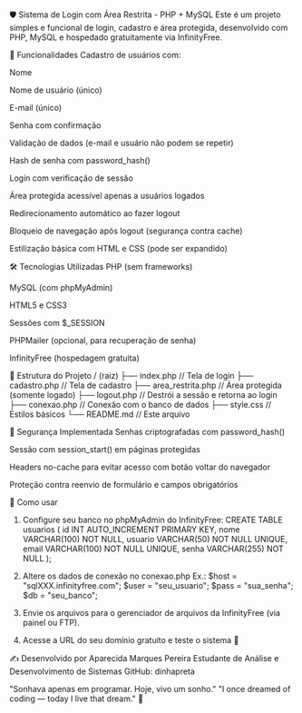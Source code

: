 🛡️ Sistema de Login com Área Restrita - PHP + MySQL
Este é um projeto simples e funcional de login, cadastro e área protegida, desenvolvido com PHP, MySQL e hospedado gratuitamente via InfinityFree.

📌 Funcionalidades
Cadastro de usuários com:

Nome

Nome de usuário (único)

E-mail (único)

Senha com confirmação

Validação de dados (e-mail e usuário não podem se repetir)

Hash de senha com password_hash()

Login com verificação de sessão

Área protegida acessível apenas a usuários logados

Redirecionamento automático ao fazer logout

Bloqueio de navegação após logout (segurança contra cache)

Estilização básica com HTML e CSS (pode ser expandido)

🛠️ Tecnologias Utilizadas
PHP (sem frameworks)

MySQL (com phpMyAdmin)

HTML5 e CSS3

Sessões com $_SESSION

PHPMailer (opcional, para recuperação de senha)

InfinityFree (hospedagem gratuita)

📂 Estrutura do Projeto
/ (raiz)
├── index.php               // Tela de login
├── cadastro.php            // Tela de cadastro
├── area_restrita.php       // Área protegida (somente logado)
├── logout.php              // Destrói a sessão e retorna ao login
├── conexao.php             // Conexão com o banco de dados
├── style.css               // Estilos básicos
└── README.md               // Este arquivo


🔐 Segurança Implementada
Senhas criptografadas com password_hash()

Sessão com session_start() em páginas protegidas

Headers no-cache para evitar acesso com botão voltar do navegador

Proteção contra reenvio de formulário e campos obrigatórios

🚀 Como usar
1. Configure seu banco no phpMyAdmin do InfinityFree:
   CREATE TABLE usuarios (
  id INT AUTO_INCREMENT PRIMARY KEY,
  nome VARCHAR(100) NOT NULL,
  usuario VARCHAR(50) NOT NULL UNIQUE,
  email VARCHAR(100) NOT NULL UNIQUE,
  senha VARCHAR(255) NOT NULL
);

2. Altere os dados de conexão no conexao.php
Ex.:
$host = "sqlXXX.infinityfree.com";
$user = "seu_usuario";
$pass = "sua_senha";
$db = "seu_banco";


3. Envie os arquivos para o gerenciador de arquivos da InfinityFree (via painel ou FTP).

4. Acesse a URL do seu domínio gratuito e teste o sistema 🎉

✍️ Desenvolvido por
Aparecida Marques Pereira
Estudante de Análise e Desenvolvimento de Sistemas
GitHub: dinhapreta

"Sonhava apenas em programar. Hoje, vivo um sonho."
"I once dreamed of coding — today I live that dream." 💫

